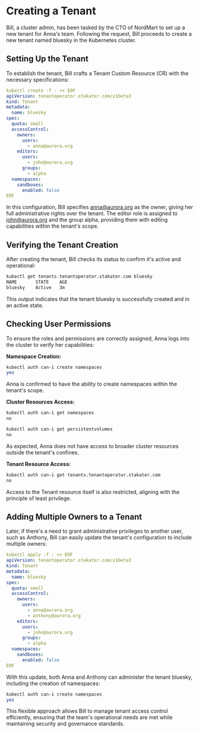 # Creating a Tenant

Bill, a cluster admin, has been tasked by the CTO of NordMart to set up a new tenant for Anna's team. Following the request, Bill proceeds to create a new tenant named bluesky in the Kubernetes cluster.

## Setting Up the Tenant

To establish the tenant, Bill crafts a Tenant Custom Resource (CR) with the necessary specifications:

```yaml
kubectl create -f - << EOF
apiVersion: tenantoperator.stakater.com/v1beta3
kind: Tenant
metadata:
  name: bluesky
spec:
  quota: small
  accessControl:
    owners:
      users:
        - anna@aurora.org
    editors:
      users:
        - john@aurora.org
      groups:
        - alpha
  namespaces:
    sandboxes:
      enabled: false
EOF
```

In this configuration, Bill specifies <anna@aurora.org> as the owner, giving her full administrative rights over the tenant. The editor role is assigned to <john@aurora.org> and the group alpha, providing them with editing capabilities within the tenant's scope.

## Verifying the Tenant Creation

After creating the tenant, Bill checks its status to confirm it's active and operational:

```bash
kubectl get tenants.tenantoperator.stakater.com bluesky
NAME       STATE    AGE
bluesky    Active   3m
```

This output indicates that the tenant bluesky is successfully created and in an active state.

## Checking User Permissions

To ensure the roles and permissions are correctly assigned, Anna logs into the cluster to verify her capabilities:

**Namespace Creation:**

```bash
kubectl auth can-i create namespaces
yes
```

Anna is confirmed to have the ability to create namespaces within the tenant's scope.


**Cluster Resources Access:**

```bash
kubectl auth can-i get namespaces
no

kubectl auth can-i get persistentvolumes
no
```

As expected, Anna does not have access to broader cluster resources outside the tenant's confines.

**Tenant Resource Access:**

```bash
kubectl auth can-i get tenants.tenantoperator.stakater.com
no
```

Access to the Tenant resource itself is also restricted, aligning with the principle of least privilege.

## Adding Multiple Owners to a Tenant

Later, if there's a need to grant administrative privileges to another user, such as Anthony, Bill can easily update the tenant's configuration to include multiple owners:

```yaml
kubectl apply -f - << EOF
apiVersion: tenantoperator.stakater.com/v1beta3
kind: Tenant
metadata:
  name: bluesky
spec:
  quota: small
  accessControl:
    owners:
      users:
        - anna@aurora.org
        - anthony@aurora.org
    editors:
      users:
        - john@aurora.org
      groups:
        - alpha
  namespaces:
    sandboxes:
      enabled: false
EOF
```

With this update, both Anna and Anthony can administer the tenant bluesky, including the creation of namespaces:

```bash
kubectl auth can-i create namespaces
yes
```

This flexible approach allows Bill to manage tenant access control efficiently, ensuring that the team's operational needs are met while maintaining security and governance standards.

